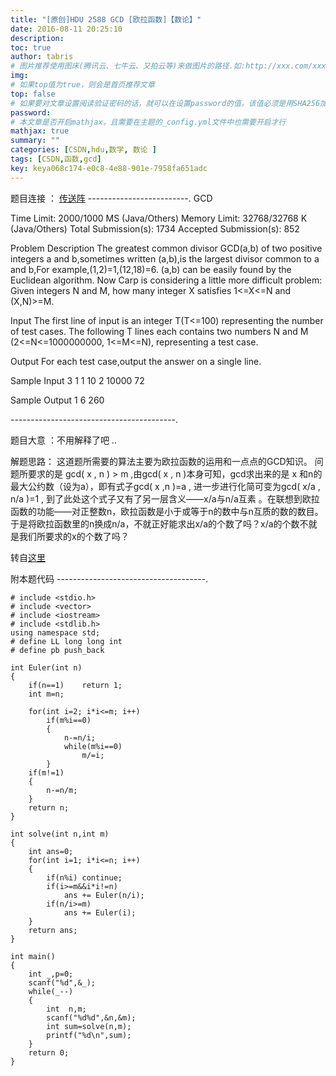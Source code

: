```yaml
---
title: "[原创]HDU 2588 GCD [欧拉函数]【数论】"
date: 2016-08-11 20:25:10
description:
toc: true
author: tabris
# 图片推荐使用图床(腾讯云、七牛云、又拍云等)来做图片的路径.如:http://xxx.com/xxx.jpg
img:
# 如果top值为true，则会是首页推荐文章
top: false
# 如果要对文章设置阅读验证密码的话，就可以在设置password的值，该值必须是用SHA256加密后的密码，防止被他人识破
password:
# 本文章是否开启mathjax，且需要在主题的_config.yml文件中也需要开启才行
mathjax: true
summary: ""
categories: [CSDN,hdu,数学, 数论 ]
tags: [CSDN,函数,gcd]
key: keya068c174-e0c8-4e88-901e-7958fa651adc
---
```


题目连接 ： [传送阵](http://acm.hdu.edu.cn/showproblem.php?pid=2588)
-------------------------.
GCD

Time Limit: 2000/1000 MS (Java/Others)    Memory Limit: 32768/32768 K (Java/Others)
Total Submission(s): 1734    Accepted Submission(s): 852


Problem Description
The greatest common divisor GCD(a,b) of two positive integers a and b,sometimes written (a,b),is the largest divisor common to a and b,For example,(1,2)=1,(12,18)=6.
(a,b) can be easily found by the Euclidean algorithm. Now Carp is considering a little more difficult problem:
Given integers N and M, how many integer X satisfies 1<=X<=N and (X,N)>=M.


Input
The first line of input is an integer T(T<=100) representing the number of test cases. The following T lines each contains two numbers N and M (2<=N<=1000000000, 1<=M<=N), representing a test case.


Output
For each test case,output the answer on a single line.


Sample Input
3
1 1
10 2
10000 72


Sample Output
1
6
260

-----------------------------------------.

题目大意 ：不用解释了吧 ..


解题思路：
这道题所需要的算法主要为欧拉函数的运用和一点点的GCD知识。
问题所要求的是 gcd( x , n ) > m ,由gcd( x , n )本身可知，gcd求出来的是 x 和n的最大公约数（设为a），即有式子gcd( x ,n )=a , 进一步进行化简可变为gcd( x/a , n/a )=1 , 到了此处这个式子又有了另一层含义——x/a与n/a互素 。在联想到欧拉函数的功能——对正整数n，欧拉函数是小于或等于n的数中与n互质的数的数目。于是将欧拉函数里的n换成n/a，不就正好能求出x/a的个数了吗？x/a的个数不就是我们所要求的x的个数了吗？

转自[这里](http://blog.csdn.net/no2015214099/article/details/52122295)


附本题代码
-------------------------------------.
```
# include <stdio.h>
# include <vector>
# include <iostream>
# include <stdlib.h>
using namespace std;
# define LL long long int
# define pb push_back

int Euler(int n)
{
    if(n==1)    return 1;
    int m=n;

    for(int i=2; i*i<=m; i++)
        if(m%i==0)
        {
            n-=n/i;
            while(m%i==0)
                m/=i;
        }
    if(m!=1)
    {
        n-=n/m;
    }
    return n;
}

int solve(int n,int m)
{
    int ans=0;
    for(int i=1; i*i<=n; i++)
    {
        if(n%i) continue;
        if(i>=m&&i*i!=n)
            ans += Euler(n/i);
        if(n/i>=m)
            ans += Euler(i);
    }
    return ans;
}

int main()
{
    int _,p=0;
    scanf("%d",&_);
    while(_--)
    {
        int  n,m;
        scanf("%d%d",&n,&m);
        int sum=solve(n,m);
        printf("%d\n",sum);
    }
    return 0;
}
```
